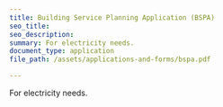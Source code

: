 ```yaml
---
title: Building Service Planning Application (BSPA)
seo_title:
seo_description:
summary: For electricity needs.
document_type: application
file_path: /assets/applications-and-forms/bspa.pdf

---
```

For electricity needs.
